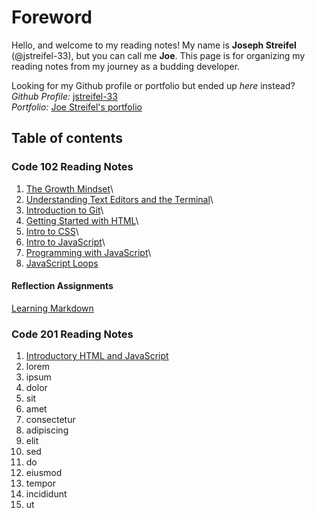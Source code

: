# Foreword

Hello, and welcome to my reading notes! My name is **Joseph Streifel** (@jstreifel-33), but you can call me **Joe**. This page is for organizing my reading notes from my journey as a budding developer.

Looking for my Github profile or portfolio but ended up *here* instead?\
*Github Profile:* [jstreifel-33](https://github.com/jstreifel-33)\
*Portfolio:* [Joe Streifel's portfolio](https://jstreifel-33.github.io)

## Table of contents

### Code 102 Reading Notes

01. [The Growth Mindset](/archive/growth_mindset.md)\
02. [Understanding Text Editors and the Terminal](/archive/editors-and-terminals.md)\
03. [Introduction to Git](/archive/git-intro.md)\
04. [Getting Started with HTML](/archive/html-structure.md)\
05. [Intro to CSS](/archive/css-intro.md)\
06. [Intro to JavaScript](/archive/js-intro.md)\
07. [Programming with JavaScript](/archive/js-programming.md)\
08. [JavaScript Loops](/archive/js-loops.md)

#### Reflection Assignments

[Learning Markdown](/reflections/learning-markdown.md)

### Code 201 Reading Notes

01. [Introductory HTML and JavaScript](/code-201/class-01.md)
02. lorem
03. ipsum
04. dolor
05. sit
06. amet
07. consectetur
08. adipiscing
09. elit
10. sed
11. do
12. eiusmod
13. tempor
14. incididunt
15. ut
